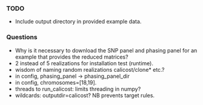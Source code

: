 ### TODO
- Include output directory in provided example data.

### Questions
- Why is it necessary to download the SNP panel and phasing panel for an example that provides the reduced matrices?
- 2 instead of 5 realizations for installation test (runtime).
- wisdom of naming random realizations calicost/clone* etc.?
- in config, phasing_panel -> phasing_panel_dir
- in config, chromosomes=[18,19].
- threads to run_calicost:  limits threading in numpy?
- wildcards: outputdir=calicost? NB prevents target rules.